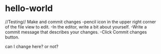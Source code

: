 # hello-world

//Testing//
Make and commit changes
-pencil icon in the upper right corner of the file view to edit.
-In the editor, write a bit about yourself.
-Write a commit message that describes your changes.
-Click Commit changes button.

can I change here?
or not?
